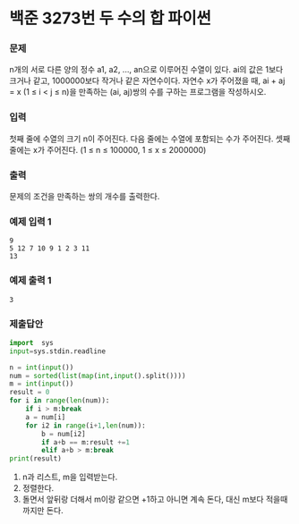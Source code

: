 #  백준 3273번 두 수의 합 파이썬

### 문제

n개의 서로 다른 양의 정수 a1, a2, ..., an으로 이루어진 수열이 있다. ai의 값은 1보다 크거나 같고, 1000000보다 작거나 같은 자연수이다. 자연수 x가 주어졌을 때, ai + aj = x (1 ≤ i < j ≤ n)을 만족하는 (ai, aj)쌍의 수를 구하는 프로그램을 작성하시오.

### 입력

첫째 줄에 수열의 크기 n이 주어진다. 다음 줄에는 수열에 포함되는 수가 주어진다. 셋째 줄에는 x가 주어진다. (1 ≤ n ≤ 100000, 1 ≤ x ≤ 2000000)

### 출력

문제의 조건을 만족하는 쌍의 개수를 출력한다.

### 예제 입력 1

```
9
5 12 7 10 9 1 2 3 11
13
```

### 예제 출력 1

```
3
```

### 제출답안

```python
import  sys
input=sys.stdin.readline

n = int(input())
num = sorted(list(map(int,input().split())))
m = int(input()) 
result = 0
for i in range(len(num)):
	if i > m:break
	a = num[i]
	for i2 in range(i+1,len(num)):
		b = num[i2]
		if a+b == m:result +=1
		elif a+b > m:break
print(result)
```

1. n과 리스트, m을 입력받는다.
2. 정렬한다.
3. 돌면서 앞뒤랑 더해서 m이랑 같으면 +1하고 아니면 계속 돈다, 대신 m보다 적을때까지만 돈다.